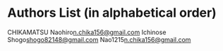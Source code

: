 # Authors List (in alphabetical order)
CHIKAMATSU Naohiro<n.chika156@gmail.com>
Ichinose Shogo<shogo82148@gmail.com>
Nao1215<n.chika156@gmail.com>
